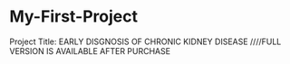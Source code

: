 # My-First-Project
Project Title: EARLY DISGNOSIS OF CHRONIC KIDNEY DISEASE
 ////FULL VERSION IS AVAILABLE AFTER PURCHASE

